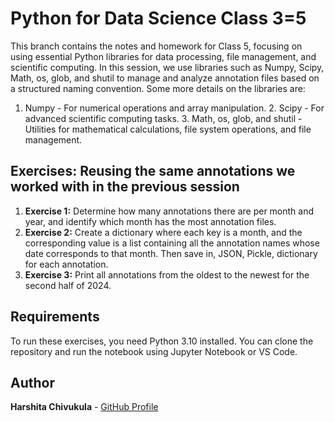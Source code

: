 # Python for Data Science Class 3=5

This branch contains the notes and homework for Class 5, focusing on using essential Python libraries for data processing, file management, and scientific computing. In this session, we use libraries such as Numpy, Scipy, Math, os, glob, and shutil to manage and analyze annotation files based on a structured naming convention. Some more details on the libraries are:
  1.	Numpy - For numerical operations and array manipulation.
	2.	Scipy - For advanced scientific computing tasks.
	3.	Math, os, glob, and shutil - Utilities for mathematical calculations, file system operations, and file management.

## Exercises: Reusing the same annotations we worked with in the previous session

1. **Exercise 1:** Determine how many annotations there are per month and year, and identify which month has the most annotation files.
2. **Exercise 2:** Create a dictionary where each key is a month, and the corresponding value is a list containing all the annotation names whose date corresponds to that month. Then save in, JSON, Pickle, dictionary for each annotation. 
3. **Exercise 3:** Print all annotations from the oldest to the newest for the second half of 2024.

## Requirements

To run these exercises, you need Python 3.10 installed. You can clone the repository and run the notebook using Jupyter Notebook or VS Code.

## Author

**Harshita Chivukula** - [GitHub Profile](https://github.com/yourusername)
